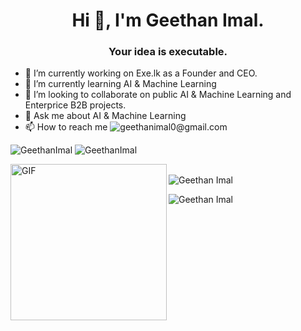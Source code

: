 

<!--
**Geethanimal/Geethanimal** is a ✨ _special_ ✨ repository because its `README.md` (this file) appears on your GitHub profile.

Here are some ideas to get you started:

- 🔭 I’m currently working on ...
- 🌱 I’m currently learning ...
- 👯 I’m looking to collaborate on ...
- 🤔 I’m looking for help with ...
- 💬 Ask me about ...
- 📫 How to reach me: ...
- 😄 Pronouns: ...
- ⚡ Fun fact: ...
-->

<h1 align="center">Hi 👋, I'm Geethan Imal.</h1>
<h3 align="center">Your idea is executable.</h3>

- 🔭 I’m currently working on Exe.lk as a Founder and CEO.
- 🌱 I’m currently learning AI & Machine Learning
- 👯 I’m looking to collaborate on public AI & Machine Learning and Enterprice B2B projects.
- 💬 Ask me about AI & Machine Learning
- 📫 How to reach me ![geethanimal0@gmail.com](https://geethanimal0@gmail.com)

![GeethanImal](https://github-readme-stats.vercel.app/api?username=Geethanimal&count_private=true&hide=stars&include_all_commits=true&line_height=24&show_icons=true&theme=algolia)
![GeethanImal](https://github-readme-stats.vercel.app/api/top-langs/?username=Geethanimal&layout=compact&langs_count=6&theme=algolia)


<img align="left" alt="GIF" width="250px" src="https://media.giphy.com/media/M9kgjEsLG6LMbYC9dl/giphy.gif"/>


<p>&nbsp;&nbsp;&nbsp;&nbsp;&nbsp;&nbsp;&nbsp;&nbsp;&nbsp;&nbsp;&nbsp;&nbsp;&nbsp;&nbsp;&nbsp;&nbsp;&nbsp;&nbsp;&nbsp;&nbsp;&nbsp;&nbsp;&nbsp;&nbsp;&nbsp;&nbsp;&nbsp;&nbsp;&nbsp;&nbsp;&nbsp;&nbsp;&nbsp;&nbsp;&nbsp;&nbsp;&nbsp;&nbsp;&nbsp;&nbsp;&nbsp;&nbsp;&nbsp;&nbsp;&nbsp;&nbsp;&nbsp;&nbsp;&nbsp;&nbsp;&nbsp;&nbsp;<br><img align="center" src="https://github-readme-streak-stats.herokuapp.com/?user=Geethanimal&" alt="Geethan Imal"/></p>
<p align="left"> <img src="https://komarev.com/ghpvc/?username=Geethanimal&label=Profile%20views&color=0e75b6&style=flat" alt="Geethan Imal" /> </p>


